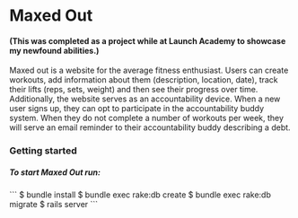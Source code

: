 <h1>Maxed Out</h1>
<h4>(This was completed as a project while at Launch Academy to showcase my newfound abilities.)</h4>
<p>Maxed out is a website for the average fitness enthusiast. Users can create workouts, add information about them (description, location, date), track their lifts (reps, sets, weight) and then see their progress over time. Additionally, the website serves as an accountability device. When a new user signs up, they can opt to participate in the accountability buddy system. When they do not complete a number of workouts per week, they will serve an email reminder to their accountability buddy describing a debt.</p>


<h3>Getting started </h3>
<h5>To start Maxed Out run: </h5>
```
$ bundle install
$ bundle exec rake:db create
$ bundle exec rake:db migrate
$ rails server
```
